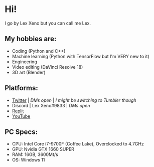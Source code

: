 # Hi!
I go by Lex Xeno but you can call me Lex.

## My hobbies are:
* Coding (Python and C++)
* Machine learning (Python with TensorFlow but I'm VERY new to it)
* Engineering
* Video editing (DaVinci Resolve 18)
* 3D art (Blender)

## Platforms:
* [Twitter](https://twitter.com/L3xXeno) | *DMs open* | *I might be switching to Tumbler though*
* Discord | Lex Xeno#9833 | *DMs open*
* [Replit](https://replit.com/@LexXeno)
* [YouTube](https://www.youtube.com/@L3xXeno)

## PC Specs:
* CPU: Intel Core i7-9700F (Coffee Lake), Overclocked to 4.7GHz
* GPU: Nvidia GTX 1660 SUPER
* RAM: 16GB, 3600Mt/s
* OS: Windows 11
